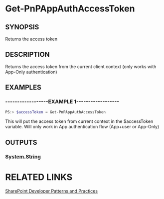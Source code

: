# Get-PnPAppAuthAccessToken

## SYNOPSIS
Returns the access token

## DESCRIPTION
Returns the access token from the current client context (only works with App-Only authentication)

## EXAMPLES

### ------------------EXAMPLE 1------------------
```powershell
PS:> $accessToken = Get-PnPAppAuthAccessToken
```

This will put the access token from current context in the $accessToken variable. Will only work in App authentication flow (App+user or App-Only)

## OUTPUTS

### [System.String](https://msdn.microsoft.com/en-us/library/system.string.aspx)

# RELATED LINKS

[SharePoint Developer Patterns and Practices](http://aka.ms/sppnp)